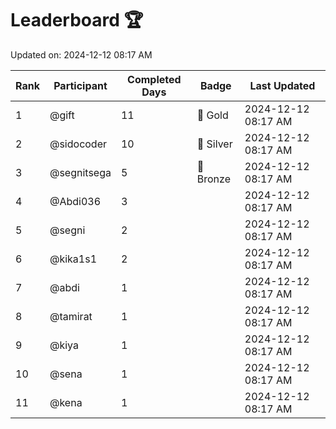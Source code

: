 # Leaderboard 🏆

Updated on: 2024-12-12 08:17 AM

| Rank | Participant       | Completed Days | Badge      | Last Updated         |
|------|-------------------|----------------|------------|----------------------|
| 1    | @gift             | 11             | 🏅 Gold     | 2024-12-12 08:17 AM |
| 2    | @sidocoder        | 10             | 🥈 Silver   | 2024-12-12 08:17 AM |
| 3    | @segnitsega       | 5              | 🥉 Bronze   | 2024-12-12 08:17 AM |
| 4    | @Abdi036          | 3              |            | 2024-12-12 08:17 AM |
| 5    | @segni            | 2              |            | 2024-12-12 08:17 AM |
| 6    | @kika1s1          | 2              |            | 2024-12-12 08:17 AM |
| 7    | @abdi             | 1              |            | 2024-12-12 08:17 AM |
| 8    | @tamirat          | 1              |            | 2024-12-12 08:17 AM |
| 9    | @kiya             | 1              |            | 2024-12-12 08:17 AM |
| 10   | @sena             | 1              |            | 2024-12-12 08:17 AM |
| 11   | @kena             | 1              |            | 2024-12-12 08:17 AM |
